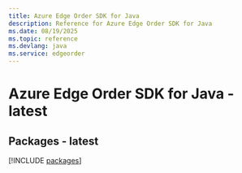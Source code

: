 ```yaml
---
title: Azure Edge Order SDK for Java
description: Reference for Azure Edge Order SDK for Java
ms.date: 08/19/2025
ms.topic: reference
ms.devlang: java
ms.service: edgeorder
---
```

# Azure Edge Order SDK for Java - latest
## Packages - latest
[!INCLUDE [packages](edge-order-index.md)]